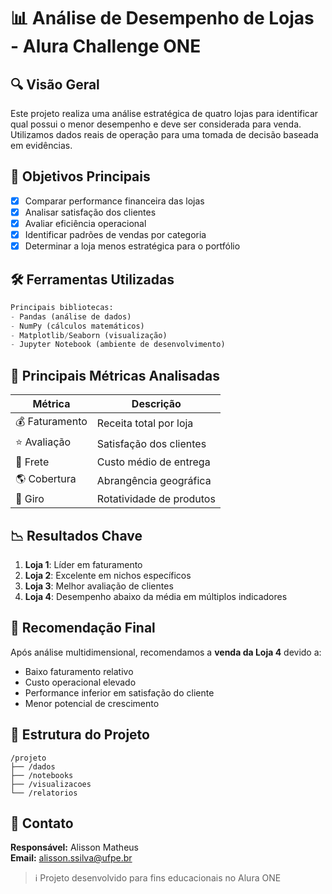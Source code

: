 # 📊 Análise de Desempenho de Lojas - Alura Challenge ONE

## 🔍 Visão Geral
Este projeto realiza uma análise estratégica de quatro lojas para identificar qual possui o menor desempenho e deve ser considerada para venda. Utilizamos dados reais de operação para uma tomada de decisão baseada em evidências.

## 🎯 Objetivos Principais
- [x] Comparar performance financeira das lojas
- [x] Analisar satisfação dos clientes
- [x] Avaliar eficiência operacional
- [x] Identificar padrões de vendas por categoria
- [x] Determinar a loja menos estratégica para o portfólio

## 🛠️ Ferramentas Utilizadas
```python
Principais bibliotecas:
- Pandas (análise de dados)
- NumPy (cálculos matemáticos)
- Matplotlib/Seaborn (visualização)
- Jupyter Notebook (ambiente de desenvolvimento)
```

## 📌 Principais Métricas Analisadas
| Métrica | Descrição |
|---------|-----------|
| 💰 Faturamento | Receita total por loja |
| ⭐ Avaliação | Satisfação dos clientes |
| 🚚 Frete | Custo médio de entrega |
| 🌎 Cobertura | Abrangência geográfica |
| 🔄 Giro | Rotatividade de produtos |

## 📉 Resultados Chave
1. **Loja 1**: Líder em faturamento
2. **Loja 2**: Excelente em nichos específicos
3. **Loja 3**: Melhor avaliação de clientes
4. **Loja 4**: Desempenho abaixo da média em múltiplos indicadores

## 🎯 Recomendação Final
Após análise multidimensional, recomendamos a **venda da Loja 4** devido a:
- Baixo faturamento relativo
- Custo operacional elevado
- Performance inferior em satisfação do cliente
- Menor potencial de crescimento

## 📂 Estrutura do Projeto
```
/projeto
├── /dados
├── /notebooks
├── /visualizacoes
└── /relatorios
```

## 📧 Contato
**Responsável:** Alisson Matheus  
**Email:** alisson.ssilva@ufpe.br  

> ℹ️ Projeto desenvolvido para fins educacionais no Alura ONE 
